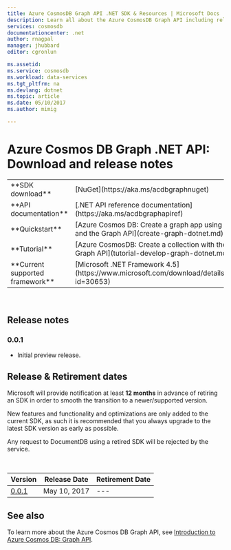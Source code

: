 ```yaml
---
title: Azure CosmosDB Graph API .NET SDK & Resources | Microsoft Docs
description: Learn all about the Azure CosmosDB Graph API including release dates, retirement dates, and changes made between each version.
services: cosmosdb
documentationcenter: .net
author: rnagpal
manager: jhubbard
editor: cgronlun

ms.assetid: 
ms.service: cosmosdb
ms.workload: data-services
ms.tgt_pltfrm: na
ms.devlang: dotnet
ms.topic: article
ms.date: 05/10/2017
ms.author: mimig

---
```

# Azure Cosmos DB Graph .NET API: Download and release notes

<table>

<tr><td>**SDK download**</td><td>[NuGet](https://aka.ms/acdbgraphnuget)</td></tr>

<tr><td>**API documentation**</td><td>[.NET API reference documentation](https://aka.ms/acdbgraphapiref)</td></tr>

<tr><td>**Quickstart**</td><td>[Azure Cosmos DB: Create a graph app using .NET and the Graph API](create-graph-dotnet.md)</td></tr>

<tr><td>**Tutorial**</td><td>[Azure CosmosDB: Create a collection with the Graph API](tutorial-develop-graph-dotnet.md)</td></tr>

<tr><td>**Current supported framework**</td><td>[Microsoft .NET Framework 4.5](https://www.microsoft.com/download/details.aspx?id=30653)</td></tr>
</table></br>

## Release notes

### <a name="0.0.1"/>0.0.1
* Initial preview release.

## Release & Retirement dates
Microsoft will provide notification at least **12 months** in advance of retiring an SDK in order to smooth the transition to a newer/supported version.

New features and functionality and optimizations are only added to the current SDK, as such it is recommended that you always upgrade to the latest SDK version as early as possible. 

Any request to DocumentDB using a retired SDK will be rejected by the service.

<br/>

| Version | Release Date | Retirement Date |
| --- | --- | --- |
| [0.0.1](#0.0.1) |May 10, 2017|--- |


## See also
To learn more about the Azure Cosmos DB Graph API, see [Introduction to Azure Cosmos DB: Graph API](graph-introduction.md). 